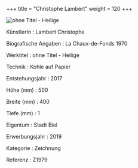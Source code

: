 +++
title = "Christophe Lambert"
weight = 120
+++

![ohne Titel - Heilige](/images/z1979.jpg)

KünstlerIn
: Lambert Christophe

Biografische Angaben
: La Chaux-de-Fonds 1970

Werktitel
: ohne Titel - Heilige

Technik
: Kohle auf Papier

Entstehungsjahr
: 2017

Höhe (mm)
: 500

Breite (mm)
: 400

Tiefe (mm)
: 1

Eigentum
: Stadt Biel

Erwerbungsjahr
: 2019

Kategorie
: Zeichnung

Referenz
: Z1979
